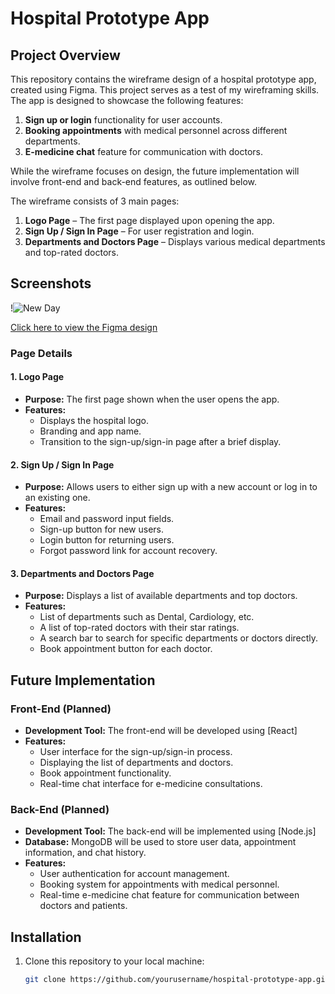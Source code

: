 
# **Hospital Prototype App**

## **Project Overview**

This repository contains the wireframe design of a hospital prototype app, created using Figma. This project serves as a test of my wireframing skills. The app is designed to showcase the following features:

1. **Sign up or login** functionality for user accounts.
2. **Booking appointments** with medical personnel across different departments.
3. **E-medicine chat** feature for communication with doctors.

While the wireframe focuses on design, the future implementation will involve front-end and back-end features, as outlined below.

The wireframe consists of 3 main pages:

1. **Logo Page** – The first page displayed upon opening the app.
2. **Sign Up / Sign In Page** – For user registration and login.
3. **Departments and Doctors Page** – Displays various medical departments and top-rated doctors.

## **Screenshots**
!![New Day](./images/newday.png)



[Click here to view the Figma design](https://www.figma.com/proto/lTdKIwmMDjpli6tAABGGdQ/newday?t=JQa5VZcwgcg3ZbRI-1)



### **Page Details**

#### 1. **Logo Page**
- **Purpose:** The first page shown when the user opens the app.
- **Features:**
  - Displays the hospital logo.
  - Branding and app name.
  - Transition to the sign-up/sign-in page after a brief display.

#### 2. **Sign Up / Sign In Page**
- **Purpose:** Allows users to either sign up with a new account or log in to an existing one.
- **Features:**
  - Email and password input fields.
  - Sign-up button for new users.
  - Login button for returning users.
  - Forgot password link for account recovery.

#### 3. **Departments and Doctors Page**
- **Purpose:** Displays a list of available departments and top doctors.
- **Features:**
  - List of departments such as Dental, Cardiology, etc.
  - A list of top-rated doctors with their star ratings.
  - A search bar to search for specific departments or doctors directly.
  - Book appointment button for each doctor.

## **Future Implementation**

### **Front-End (Planned)**
- **Development Tool:** The front-end will be developed using [React]
- **Features:** 
  - User interface for the sign-up/sign-in process.
  - Displaying the list of departments and doctors.
  - Book appointment functionality.
  - Real-time chat interface for e-medicine consultations.

### **Back-End (Planned)**
- **Development Tool:** The back-end will be implemented using [Node.js]
- **Database:** MongoDB will be used to store user data, appointment information, and chat history.
- **Features:** 
  - User authentication for account management.
  - Booking system for appointments with medical personnel.
  - Real-time e-medicine chat feature for communication between doctors and patients.

## **Installation**

1. Clone this repository to your local machine:

   ```bash
   git clone https://github.com/yourusername/hospital-prototype-app.git
